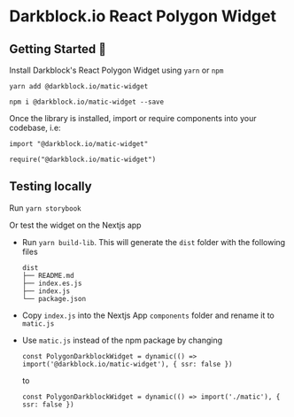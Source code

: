 # Darkblock.io React Polygon Widget

## Getting Started 🚀

Install Darkblock's React Polygon Widget using `yarn` or `npm`

```
yarn add @darkblock.io/matic-widget
```

```
npm i @darkblock.io/matic-widget --save
```

Once the library is installed, import or require components into your codebase, i.e:

```
import "@darkblock.io/matic-widget"

require("@darkblock.io/matic-widget")
```

## Testing locally

Run `yarn storybook`

Or test the widget on the Nextjs app

- Run `yarn build-lib`. This will generate the `dist` folder with the following files

  ```
  dist
  ├── README.md
  ├── index.es.js
  ├── index.js
  └── package.json
  ```

- Copy `index.js` into the Nextjs App `components` folder and rename it to `matic.js`

- Use `matic.js` instead of the npm package by changing

  ```
  const PolygonDarkblockWidget = dynamic(() => import('@darkblock.io/matic-widget'), { ssr: false })
  ```

  to

  ```
  const PolygonDarkblockWidget = dynamic(() => import('./matic'), { ssr: false })
  ```
